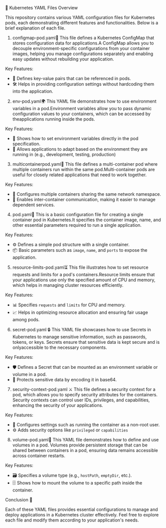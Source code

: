 
🌟 Kubernetes YAML Files Overview

This repository contains various YAML configuration files for Kubernetes pods, each demonstrating different features and functionalities. Below is a brief explanation of each file.

1. configmap-pod.yaml📜
This file defines a Kubernetes ConfigMap that stores configuration data for applications.A ConfigMap allows you to decouple environment-specific configurations from your container images, helping you manage configurations separately and enabling easy updates without rebuilding your application.

  Key Features:
- 🔑 Defines key-value pairs that can be referenced in pods.
- 🛠️ Helps in providing configuration settings without hardcoding them into the application.

 2. env-pod.yaml🌍
This YAML file demonstrates how to use environment variables in a pod.Environment variables allow you to pass dynamic configuration values to your containers, which can be accessed by theapplications running inside the pods.

  Key Features:
- 🌱 Shows how to set environment variables directly in the pod specification.
- 🔄 Allows applications to adapt based on the environment they are running in (e.g., development, testing, production)

 3. multicontainerpod.yaml🚀
This file defines a multi-container pod where multiple containers run within the same pod.Multi-container pods are useful for closely related applications that need to work together.

  Key Features:
- 🔗 Configures multiple containers sharing the same network namespace.
- 📡 Enables inter-container communication, making it easier to manage dependent services.

 4. pod.yaml🐳
This is a basic configuration file for creating a single container pod in Kubernetes.It specifies the container image, name, and other essential parameters required to run a single application.

  Key Features:
- ⚙️ Defines a simple pod structure with a single container.
- 📦 Basic parameters such as `image`, `name`, and `ports` to expose the application.

 5. resource-limits-pod.yaml⏳
This file illustrates how to set resource requests and limits for a pod's containers.Resource limits ensure that your applications use only the specified amount of CPU and memory, which helps in managing cluster resources efficiently.

  Key Features:
- 📊 Specifies `requests` and `limits` for CPU and memory.
- 📈 Helps in optimizing resource allocation and ensuring fair usage among pods.

 6. secret-pod.yaml 🔒
This YAML file showcases how to use Secrets in Kubernetes to manage sensitive information, such as passwords, tokens, or keys. Secrets ensure that sensitive data is kept secure and is onlyaccessible to the necessary components.

  Key Features:
- 🛡️ Defines a Secret that can be mounted as an environment variable or volume in a pod.
- 🔑 Protects sensitive data by encoding it in base64.

7. security-context-pod.yaml ⚔️
This file defines a security context for a pod, which allows you to specify security attributes for the containers. Security contexts can control user IDs, privileges, and capabilities, enhancing the security of your applications.

  Key Features:
- 🚷 Configures settings such as running the container as a non-root user.
- ⚙️ Adds security options like `privileged` or `capabilities`

8. volume-pod.yaml📂
This YAML file demonstrates how to define and use volumes in a pod. Volumes provide persistent storage that can be shared between containers in a pod, ensuring data remains accessible across container restarts.

  Key Features:
- 🗃️ Specifies a volume type (e.g., `hostPath`, `emptyDir`, etc.).
- 🗄️ Shows how to mount the volume to a specific path inside the container.

Conclusion 🎉

Each of these YAML files provides essential configurations to manage and deploy applications in a Kubernetes cluster effectively. Feel free to explore each file and modify them according to your application's needs.

